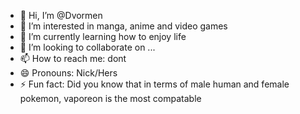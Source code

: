 - 👋 Hi, I’m @Dvormen
- 👀 I’m interested in manga, anime and video games
- 🌱 I’m currently learning how to enjoy life
- 💞️ I’m looking to collaborate on ...
- 📫 How to reach me: dont
- 😄 Pronouns: Nick/Hers
- ⚡ Fun fact: Did you know that in terms of male human and female pokemon, vaporeon is the most compatable

<!---
Dvormen/Dvormen is a ✨ special ✨ repository because its `README.md` (this file) appears on your GitHub profile.
You can click the Preview link to take a look at your changes.
--->
